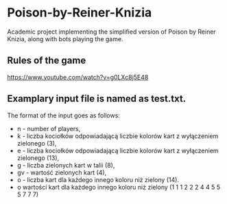 # Poison-by-Reiner-Knizia
Academic project implementing the simplified version of Poison by Reiner Knizia, along with bots playing the game.
## Rules of the game
https://www.youtube.com/watch?v=g0LXc8j5E48
## Examplary input file is named as test.txt.

The format of the input goes as follows:
- n - number of players,
- k - liczba kociołków odpowiadającą liczbie kolorów kart z wyłączeniem zielonego (3),
- e - liczba kociołków odpowiadającą liczbie kolorów kart z wyłączeniem zielonego (13),
- g - liczba zielonych kart w talii (8),
- gv - wartość zielonych kart (4),
- o - liczba kart dla każdego innego koloru niż zielony (14).
- o wartości kart dla każdego innego koloru niż zielony (1 1 1 2 2 2 4 4 5 5 5 7 7 7)

